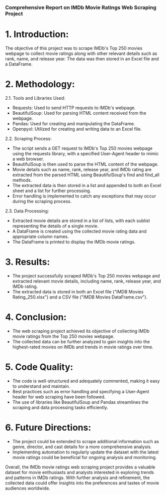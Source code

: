 ### Comprehensive Report on IMDb Movie Ratings Web Scraping Project

# 1. Introduction:
   The objective of this project was to scrape IMDb's Top 250 movies webpage to collect movie ratings along with other relevant details such as rank, name, and release year. The data was then stored in an Excel file and a DataFrame.

# 2. Methodology:

2.1. Tools and Libraries Used:
   - Requests: Used to send HTTP requests to IMDb's webpage.
   - BeautifulSoup: Used for parsing HTML content received from the webpage.
   - Pandas: Used for creating and manipulating the DataFrame.
   - Openpyxl: Utilized for creating and writing data to an Excel file.

2.2. Scraping Process:
   - The script sends a GET request to IMDb's Top 250 movies webpage using the requests library, with a specified User-Agent header to mimic a web browser.
   - BeautifulSoup is then used to parse the HTML content of the webpage.
   - Movie details such as name, rank, release year, and IMDb rating are extracted from the parsed HTML using BeautifulSoup's find and find_all methods.
   - The extracted data is then stored in a list and appended to both an Excel sheet and a list for further processing.
   - Error handling is implemented to catch any exceptions that may occur during the scraping process.

2.3. Data Processing:
   - Extracted movie details are stored in a list of lists, with each sublist representing the details of a single movie.
   - A DataFrame is created using the collected movie rating data and appropriate column names.
   - The DataFrame is printed to display the IMDb movie ratings.

# 3. Results:
   - The project successfully scraped IMDb's Top 250 movies webpage and extracted relevant movie details, including name, rank, release year, and IMDb rating.
   - The extracted data is stored in both an Excel file ("IMDB Movies Rating_250.xlsx") and a CSV file ("IMDB Movies DataFrame.csv").

# 4. Conclusion:
   - The web scraping project achieved its objective of collecting IMDb movie ratings from the Top 250 movies webpage.
   - The collected data can be further analyzed to gain insights into the highest-rated movies on IMDb and trends in movie ratings over time.
   
# 5. Code Quality:
   - The code is well-structured and adequately commented, making it easy to understand and maintain.
   - Best practices such as error handling and specifying a User-Agent header for web scraping have been followed.
   - The use of libraries like BeautifulSoup and Pandas streamlines the scraping and data processing tasks efficiently.

# 6. Future Directions:
   - The project could be extended to scrape additional information such as genre, director, and cast details for a more comprehensive analysis.
   - Implementing automation to regularly update the dataset with the latest movie ratings could be beneficial for ongoing analysis and monitoring.

Overall, the IMDb movie ratings web scraping project provides a valuable dataset for movie enthusiasts and analysts interested in exploring trends and patterns in IMDb ratings. With further analysis and refinement, the collected data could offer insights into the preferences and tastes of movie audiences worldwide.